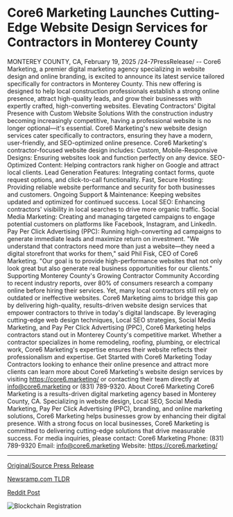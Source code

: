 # Core6 Marketing Launches Cutting-Edge Website Design Services for Contractors in Monterey County

MONTEREY COUNTY, CA, February 19, 2025 /24-7PressRelease/ -- Core6 Marketing, a premier digital marketing agency specializing in website design and online branding, is excited to announce its latest service tailored specifically for contractors in Monterey County. This new offering is designed to help local construction professionals establish a strong online presence, attract high-quality leads, and grow their businesses with expertly crafted, high-converting websites.  Elevating Contractors' Digital Presence with Custom Website Solutions  With the construction industry becoming increasingly competitive, having a professional website is no longer optional—it's essential. Core6 Marketing's new website design services cater specifically to contractors, ensuring they have a modern, user-friendly, and SEO-optimized online presence.  Core6 Marketing's contractor-focused website design includes:  Custom, Mobile-Responsive Designs: Ensuring websites look and function perfectly on any device.  SEO-Optimized Content: Helping contractors rank higher on Google and attract local clients.  Lead Generation Features: Integrating contact forms, quote request options, and click-to-call functionality.  Fast, Secure Hosting: Providing reliable website performance and security for both businesses and customers.  Ongoing Support & Maintenance: Keeping websites updated and optimized for continued success.  Local SEO: Enhancing contractors' visibility in local searches to drive more organic traffic.  Social Media Marketing: Creating and managing targeted campaigns to engage potential customers on platforms like Facebook, Instagram, and LinkedIn.  Pay Per Click Advertising (PPC): Running high-converting ad campaigns to generate immediate leads and maximize return on investment.  "We understand that contractors need more than just a website—they need a digital storefront that works for them," said Phil Fisk, CEO of Core6 Marketing. "Our goal is to provide high-performance websites that not only look great but also generate real business opportunities for our clients."  Supporting Monterey County's Growing Contractor Community  According to recent industry reports, over 80% of consumers research a company online before hiring their services. Yet, many local contractors still rely on outdated or ineffective websites. Core6 Marketing aims to bridge this gap by delivering high-quality, results-driven website design services that empower contractors to thrive in today's digital landscape.  By leveraging cutting-edge web design techniques, Local SEO strategies, Social Media Marketing, and Pay Per Click Advertising (PPC), Core6 Marketing helps contractors stand out in Monterey County's competitive market. Whether a contractor specializes in home remodeling, roofing, plumbing, or electrical work, Core6 Marketing's expertise ensures their website reflects their professionalism and expertise.  Get Started with Core6 Marketing Today  Contractors looking to enhance their online presence and attract more clients can learn more about Core6 Marketing's website design services by visiting https://core6.marketing/ or contacting their team directly at info@core6.marketing or (831) 789-9320.  About Core6 Marketing  Core6 Marketing is a results-driven digital marketing agency based in Monterey County, CA. Specializing in website design, Local SEO, Social Media Marketing, Pay Per Click Advertising (PPC), branding, and online marketing solutions, Core6 Marketing helps businesses grow by enhancing their digital presence. With a strong focus on local businesses, Core6 Marketing is committed to delivering cutting-edge solutions that drive measurable success.  For media inquiries, please contact: Core6 Marketing Phone: (831) 789-9320 Email: info@core6.marketing Website: https://core6.marketing/ 

---

[Original/Source Press Release](https://www.24-7pressrelease.com/press-release/519816/core6-marketing-launches-cutting-edge-website-design-services-for-contractors-in-monterey-county)
                    

[Newsramp.com TLDR](https://newsramp.com/curated-news/core6-marketing-launches-tailored-website-design-service-for-contractors-in-monterey-county/506f946e4297deac5e3be73171a9ea7d) 

 



[Reddit Post](https://www.reddit.com/r/MarketingNewsramp/comments/1ite09a/core6_marketing_launches_tailored_website_design/) 



![Blockchain Registration](https://cdn.newsramp.app/24-7PressRelease/qrcode/252/19/mask4NNz.webp)